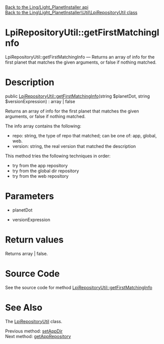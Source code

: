 [Back to the Ling/Light_PlanetInstaller api](https://github.com/lingtalfi/Light_PlanetInstaller/blob/master/doc/api/Ling/Light_PlanetInstaller.md)<br>
[Back to the Ling\Light_PlanetInstaller\Util\LpiRepositoryUtil class](https://github.com/lingtalfi/Light_PlanetInstaller/blob/master/doc/api/Ling/Light_PlanetInstaller/Util/LpiRepositoryUtil.md)


LpiRepositoryUtil::getFirstMatchingInfo
================



LpiRepositoryUtil::getFirstMatchingInfo — Returns an array of info for the first planet that matches the given arguments, or false if nothing matched.




Description
================


public [LpiRepositoryUtil::getFirstMatchingInfo](https://github.com/lingtalfi/Light_PlanetInstaller/blob/master/doc/api/Ling/Light_PlanetInstaller/Util/LpiRepositoryUtil/getFirstMatchingInfo.md)(string $planetDot, string $versionExpression) : array | false




Returns an array of info for the first planet that matches the given arguments, or false if nothing matched.

The info array contains the following:

- repo: string, the type of repo that matched; can be one of: app, global, web.
- version: string, the real version that matched the description


This method tries the following techniques in order:

- try from the app repository
- try from the global dir repository
- try from the web repository




Parameters
================


- planetDot

    

- versionExpression

    


Return values
================

Returns array | false.








Source Code
===========
See the source code for method [LpiRepositoryUtil::getFirstMatchingInfo](https://github.com/lingtalfi/Light_PlanetInstaller/blob/master/Util/LpiRepositoryUtil.php#L90-L131)


See Also
================

The [LpiRepositoryUtil](https://github.com/lingtalfi/Light_PlanetInstaller/blob/master/doc/api/Ling/Light_PlanetInstaller/Util/LpiRepositoryUtil.md) class.

Previous method: [setAppDir](https://github.com/lingtalfi/Light_PlanetInstaller/blob/master/doc/api/Ling/Light_PlanetInstaller/Util/LpiRepositoryUtil/setAppDir.md)<br>Next method: [getAppRepository](https://github.com/lingtalfi/Light_PlanetInstaller/blob/master/doc/api/Ling/Light_PlanetInstaller/Util/LpiRepositoryUtil/getAppRepository.md)<br>

